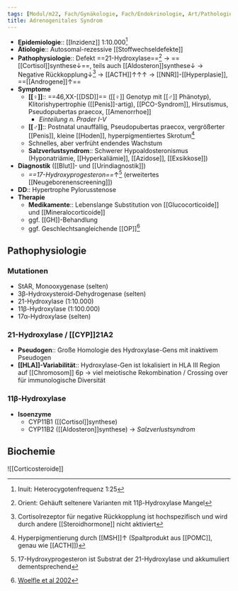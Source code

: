 ```yaml
---
tags: [Modul/m22, Fach/Gynäkologie, Fach/Endokrinologie, Art/Pathologie, Fach/Pädiatrie, Fach/Pädiatrie, ToDo]
title: Adrenogenitales Syndrom
---
```

- **Epidemiologie**:: [[Inzidenz]] 1:10.000[^1]
- **Ätiologie**:: Autosomal-rezessive [[Stoffwechseldefekte]]
- **Pathophysiologie**:: Defekt ==21-Hydroxylase==[^2] → ==[[Cortisol]]synthese↓==, teils auch [[Aldosteron]]synthese↓ → Negative Rückkopplung↓[^6] → [[ACTH]]↑↑↑ → [[NNR]]-[[Hyperplasie]], ==[[Androgene]]↑==
- **Symptome**
	- **[[♀]]**:: ==46,XX-[[DSD]]== ([[♀]] Genotyp mit [[♂]] Phänotyp), Klitorishypertrophie ([[Penis]]-artig), [[PCO-Syndrom]], Hirsutismus, Pseudopubertas praecox,  [[Amenorrhoe]]
		- *Einteilung n. Prader I-V*
	- **[[♂]]**:: Postnatal unauffällig, Pseudopubertas praecox, vergrößerter [[Penis]], kleine [[Hoden]], hyperpigmentiertes Skrotum[^4]
	- Schnelles, aber verfrüht endendes Wachstum
	- **Salzverlustsyndrom**:: Schwerer Hypoaldosteronismus (Hyponatriämie, [[Hyperkaliämie]], [[Azidose]], [[Exsikkose]])
- **Diagnostik** ([[Blut]]- und [[Urindiagnostik]])
	- *==17-Hydroxyprogesteron==*↑[^5] (erweitertes [[Neugeborenenscreening]])
- **DD**:: Hypertrophe Pylorusstenose
- **Therapie**
	- **Medikamente**:: Lebenslange Substitution von [[Glucocorticoide]] und [[Mineralocorticoide]]
	- ggf. [[GH]]-Behandlung
	- ggf. Geschlechtsangleichende [[OP]][^7]

## Pathophysiologie
### Mutationen
- StAR, Monooxygenase (selten)
- 3β-Hydroxysteroid-Dehydrogenase (selten)
- 21-Hydroxylase (1:10.000)
- 11β-Hydroxylase (1:100.000)
- 17α-Hydroxylase (selten)

### 21-Hydroxylase / [[CYP]]21A2
- **Pseudogen**:: Große Homologie des Hydroxylase-Gens mit inaktivem Pseudogen
- **[[HLA]]-Variabilität**:: Hydroxylase-Gen ist lokalisiert in HLA III Region auf [[Chromosom]] 6p → viel meiotische Rekombination / Crossing over für immunologische Diversität

### 11β-Hydroxylase
- **Isoenzyme** 
	- CYP11B1 ([[Cortisol]]synthese)
	- CYP11B2 ([[Aldosteron]]synthese) → *Salzverlustsyndrom*

## Biochemie

![[Corticosteroide]]


[^1]: Inuit: Heterocygotenfrequenz 1:25
[^2]: Orient: Gehäuft seltenere Varianten mit 11β-Hydroxylase Mangel
[^4]: Hyperpigmentierung durch [[MSH]]↑ (Spaltprodukt aus [[POMC]], genau wie [[ACTH]])
[^5]: 17-Hydroxyprogesteron ist Substrat der 21-Hydroxylase und akkumuliert dementsprechend
[^6]: Cortisolrezeptor für negative Rückkopplung ist hochspezifisch und wird durch andere [[Steroidhormone]] nicht aktiviert
[^7]: [Woelfle et al 2002](https://pubmed.ncbi.nlm.nih.gov/11874415/)
